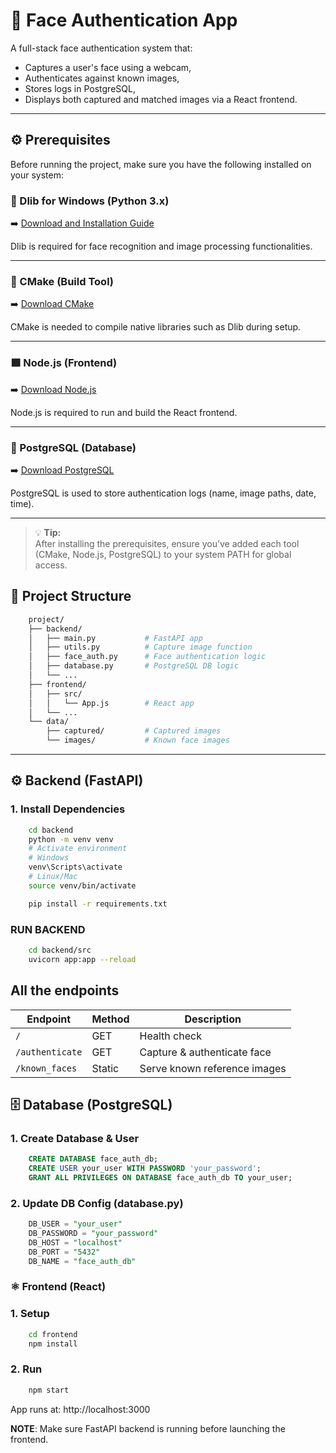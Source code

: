 # 🧠 Face Authentication App

A full-stack face authentication system that:
- Captures a user's face using a webcam,
- Authenticates against known images,
- Stores logs in PostgreSQL,
- Displays both captured and matched images via a React frontend.

---

## ⚙️ Prerequisites

Before running the project, make sure you have the following installed on your system:

### 🧠 Dlib for Windows (Python 3.x)
➡️ [Download and Installation Guide](https://github.com/z-mahmud22/Dlib_Windows_Python3.x)

Dlib is required for face recognition and image processing functionalities.

---

### 🧱 CMake (Build Tool)
➡️ [Download CMake](https://cmake.org/download/)

CMake is needed to compile native libraries such as Dlib during setup.

---

### 🟩 Node.js (Frontend)
➡️ [Download Node.js](https://nodejs.org/en/download)

Node.js is required to run and build the React frontend.

---

### 🐘 PostgreSQL (Database)
➡️ [Download PostgreSQL](https://www.enterprisedb.com/downloads/postgres-postgresql-downloads)

PostgreSQL is used to store authentication logs (name, image paths, date, time).

---

> 💡 **Tip:**  
> After installing the prerequisites, ensure you’ve added each tool (CMake, Node.js, PostgreSQL) to your system PATH for global access.


## 📂 Project Structure

```bash
    project/
    ├── backend/
    │   ├── main.py           # FastAPI app
    │   ├── utils.py          # Capture image function
    │   ├── face_auth.py      # Face authentication logic
    │   ├── database.py       # PostgreSQL DB logic
    │   └── ...
    ├── frontend/
    │   ├── src/
    │   │   └── App.js        # React app
    │   └── ...
    └── data/
        ├── captured/         # Captured images
        └── images/           # Known face images

```
---

## ⚙️ Backend (FastAPI)

### 1. Install Dependencies

```bash
    cd backend
    python -m venv venv
    # Activate environment
    # Windows
    venv\Scripts\activate
    # Linux/Mac
    source venv/bin/activate

    pip install -r requirements.txt
```

### RUN BACKEND 
```bash
    cd backend/src
    uvicorn app:app --reload   
```

## All the endpoints
| Endpoint        | Method | Description                  |
| --------------- | ------ | ---------------------------- |
| `/`             | GET    | Health check                 |
| `/authenticate` | GET    | Capture & authenticate face  |
| `/known_faces`  | Static | Serve known reference images |

## 🗄️ Database (PostgreSQL)
### 1. Create Database & User
```sql
    CREATE DATABASE face_auth_db;
    CREATE USER your_user WITH PASSWORD 'your_password';
    GRANT ALL PRIVILEGES ON DATABASE face_auth_db TO your_user;
```

### 2. Update DB Config (database.py)
```sql
    DB_USER = "your_user"
    DB_PASSWORD = "your_password"
    DB_HOST = "localhost"
    DB_PORT = "5432"
    DB_NAME = "face_auth_db"
```
### ⚛️ Frontend (React)
### 1. Setup

```bash
    cd frontend
    npm install
```

### 2. Run
```bash
    npm start
```


App runs at: http://localhost:3000


**NOTE**: Make sure FastAPI backend is running before launching the frontend.